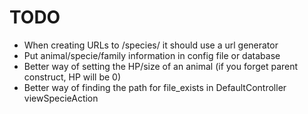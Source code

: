 # TODO

* When creating URLs to /species/ it should use a url generator
* Put animal/specie/family information in config file or database
* Better way of setting the HP/size of an animal (if you forget parent construct, HP will be 0)
* Better way of finding the path for file_exists in DefaultController viewSpecieAction